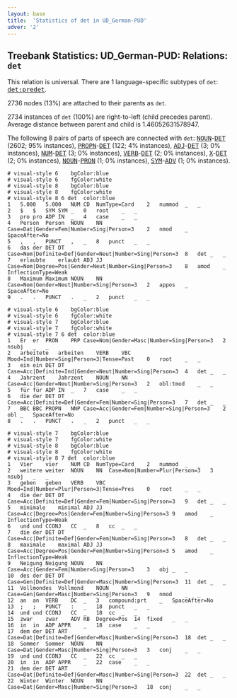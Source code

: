 ```yaml
---
layout: base
title:  'Statistics of det in UD_German-PUD'
udver: '2'
---
```


## Treebank Statistics: UD_German-PUD: Relations: `det`

This relation is universal.
There are 1 language-specific subtypes of `det`: <tt><a href="de_pud-dep-det-predet.html">det:predet</a></tt>.

2736 nodes (13%) are attached to their parents as `det`.

2734 instances of `det` (100%) are right-to-left (child precedes parent).
Average distance between parent and child is 1.46052631578947.

The following 8 pairs of parts of speech are connected with `det`: <tt><a href="de_pud-pos-NOUN.html">NOUN</a></tt>-<tt><a href="de_pud-pos-DET.html">DET</a></tt> (2602; 95% instances), <tt><a href="de_pud-pos-PROPN.html">PROPN</a></tt>-<tt><a href="de_pud-pos-DET.html">DET</a></tt> (122; 4% instances), <tt><a href="de_pud-pos-ADJ.html">ADJ</a></tt>-<tt><a href="de_pud-pos-DET.html">DET</a></tt> (3; 0% instances), <tt><a href="de_pud-pos-NUM.html">NUM</a></tt>-<tt><a href="de_pud-pos-DET.html">DET</a></tt> (3; 0% instances), <tt><a href="de_pud-pos-VERB.html">VERB</a></tt>-<tt><a href="de_pud-pos-DET.html">DET</a></tt> (2; 0% instances), <tt><a href="de_pud-pos-X.html">X</a></tt>-<tt><a href="de_pud-pos-DET.html">DET</a></tt> (2; 0% instances), <tt><a href="de_pud-pos-NOUN.html">NOUN</a></tt>-<tt><a href="de_pud-pos-PRON.html">PRON</a></tt> (1; 0% instances), <tt><a href="de_pud-pos-SYM.html">SYM</a></tt>-<tt><a href="de_pud-pos-ADV.html">ADV</a></tt> (1; 0% instances).


~~~ conllu
# visual-style 6	bgColor:blue
# visual-style 6	fgColor:white
# visual-style 8	bgColor:blue
# visual-style 8	fgColor:white
# visual-style 8 6 det	color:blue
1	5.000	5.000	NUM	CD	NumType=Card	2	nummod	_	_
2	$	$	SYM	SYM	_	0	root	_	_
3	pro	pro	ADP	IN	_	4	case	_	_
4	Person	Person	NOUN	NN	Case=Dat|Gender=Fem|Number=Sing|Person=3	2	nmod	_	SpaceAfter=No
5	,	,	PUNCT	,	_	8	punct	_	_
6	das	der	DET	DT	Case=Nom|Definite=Def|Gender=Neut|Number=Sing|Person=3	8	det	_	_
7	erlaubte	erlaubt	ADJ	JJ	Case=Nom|Degree=Pos|Gender=Neut|Number=Sing|Person=3	8	amod	_	InflectionType=Weak
8	Maximum	Maximum	NOUN	NN	Case=Nom|Gender=Neut|Number=Sing|Person=3	2	appos	_	SpaceAfter=No
9	.	.	PUNCT	.	_	2	punct	_	_

~~~


~~~ conllu
# visual-style 6	bgColor:blue
# visual-style 6	fgColor:white
# visual-style 7	bgColor:blue
# visual-style 7	fgColor:white
# visual-style 7 6 det	color:blue
1	Er	er	PRON	PRP	Case=Nom|Gender=Masc|Number=Sing|Person=3	2	nsubj	_	_
2	arbeitete	arbeiten	VERB	VBC	Mood=Ind|Number=Sing|Person=3|Tense=Past	0	root	_	_
3	ein	ein	DET	DT	Case=Acc|Definite=Ind|Gender=Neut|Number=Sing|Person=3	4	det	_	_
4	Jahrzent	Jahrzent	NOUN	NN	Case=Acc|Gender=Neut|Number=Sing|Person=3	2	obl:tmod	_	_
5	für	für	ADP	IN	_	7	case	_	_
6	die	der	DET	DT	Case=Acc|Definite=Def|Gender=Fem|Number=Sing|Person=3	7	det	_	_
7	BBC	BBC	PROPN	NNP	Case=Acc|Gender=Fem|Number=Sing|Person=3	2	obl	_	SpaceAfter=No
8	.	.	PUNCT	.	_	2	punct	_	_

~~~


~~~ conllu
# visual-style 7	bgColor:blue
# visual-style 7	fgColor:white
# visual-style 8	bgColor:blue
# visual-style 8	fgColor:white
# visual-style 8 7 det	color:blue
1	Vier	vier	NUM	CD	NumType=Card	2	nummod	_	_
2	weitere	weiter	NOUN	NN	Case=Nom|Number=Plur|Person=3	3	nsubj	_	_
3	geben	geben	VERB	VBC	Mood=Ind|Number=Plur|Person=3|Tense=Pres	0	root	_	_
4	die	der	DET	DT	Case=Acc|Definite=Def|Gender=Fem|Number=Sing|Person=3	9	det	_	_
5	minimale	minimal	ADJ	JJ	Case=Acc|Degree=Pos|Gender=Fem|Number=Sing|Person=3	9	amod	_	InflectionType=Weak
6	und	und	CCONJ	CC	_	8	cc	_	_
7	die	der	DET	DT	Case=Acc|Definite=Def|Gender=Fem|Number=Sing|Person=3	8	det	_	_
8	maximale	maximal	ADJ	JJ	Case=Acc|Degree=Pos|Gender=Fem|Number=Sing|Person=3	5	amod	_	InflectionType=Weak
9	Neigung	Neigung	NOUN	NN	Case=Acc|Gender=Fem|Number=Sing|Person=3	3	obj	_	_
10	des	der	DET	DT	Case=Gen|Definite=Def|Gender=Masc|Number=Sing|Person=3	11	det	_	_
11	Vollmondes	Vollmond	NOUN	NN	Case=Gen|Gender=Masc|Number=Sing|Person=3	9	nmod	_	_
12	an	an	VERB	DC	_	3	compound:prt	_	SpaceAfter=No
13	;	;	PUNCT	:	_	18	punct	_	_
14	und	und	CCONJ	CC	_	18	cc	_	_
15	zwar	zwar	ADV	RB	Degree=Pos	14	fixed	_	_
16	in	in	ADP	APPR	_	18	case	_	_
17	dem	der	DET	ART	Case=Dat|Definite=Def|Gender=Masc|Number=Sing|Person=3	18	det	_	_
18	Sommer	Sommer	NOUN	NN	Case=Dat|Gender=Masc|Number=Sing|Person=3	3	conj	_	_
19	und	und	CCONJ	CC	_	22	cc	_	_
20	in	in	ADP	APPR	_	22	case	_	_
21	dem	der	DET	ART	Case=Dat|Definite=Def|Gender=Masc|Number=Sing|Person=3	22	det	_	_
22	Winter	Winter	NOUN	NN	Case=Dat|Gender=Masc|Number=Sing|Person=3	18	conj	_	_

~~~


